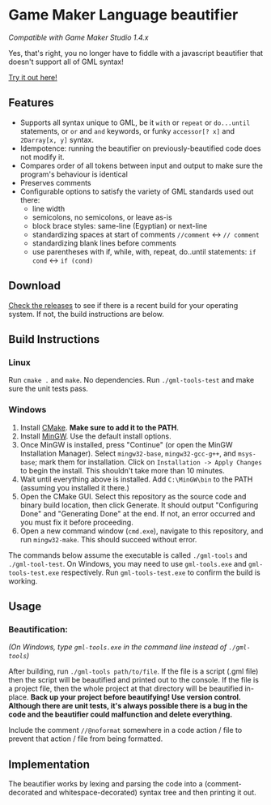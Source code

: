 # Game Maker Language beautifier

*Compatible with Game Maker Studio 1.4.x*

Yes, that's right, you no longer have to fiddle with a javascript beautifier that doesn't support all of GML syntax!

[Try it out here!](http://gmlbeautify.nstbayless.com)

## Features

- Supports all syntax unique to GML, be it `with` or `repeat` or `do...until` statements, or `or` and `and` keywords, or funky `accessor[? x]` and `2Darray[x, y]` syntax.
- Idempotence: running the beautifier on previously-beautified code does not modify it.
- Compares order of all tokens between input and output to make sure the program's behaviour is identical
- Preserves comments
- Configurable options to satisfy the variety of GML standards used out there:
  - line width
  - semicolons, no semicolons, or leave as-is
  - block brace styles: same-line (Egyptian) or next-line
  - standardizing spaces at start of comments `//comment` <-> `// comment`
  - standardizing blank lines before comments
  - use parentheses with if, while, with, repeat, do..until statements: `if cond` <-> `if (cond)`

## Download

[Check the releases](https://github.com/nstbayless/gml-beautify/releases) to see if there is a recent build for your operating system. If not, the build instructions are below.

## Build Instructions

### Linux

Run `cmake .` and `make`. No dependencies. Run `./gml-tools-test` and make sure the unit tests pass.

### Windows

1. Install [CMake](https://cmake.org/download/). **Make sure to add it to the PATH**.
2. Install [MinGW](https://sourceforge.net/projects/mingw/files/latest/download). Use the default install options.
3. Once MinGW is installed, press "Continue" (or open the MinGW Installation Manager). Select `mingw32-base`, `mingw32-gcc-g++`, and `msys-base`; mark them for installation. Click on `Installation -> Apply Changes` to begin the install. This shouldn't take more than 10 minutes. 
4. Wait until everything above is installed. Add `C:\MinGW\bin` to the PATH (assuming you installed it there.) 
5. Open the CMake GUI. Select this repository as the source code and binary build location, then click Generate. It should output "Configuring Done" and "Generating Done" at the end. If not, an error occurred and you must fix it before proceeding.
6. Open a new command window (`cmd.exe`), navigate to this repository, and run `mingw32-make`. This should succeed without error.

The commands below assume the executable is called `./gml-tools` and `./gml-tool-test`. On Windows, you may need to use `gml-tools.exe` and `gml-tools-test.exe` respectively. Run `gml-tools-test.exe` to confirm the build is working.

## Usage

### Beautification:

*(On Windows, type `gml-tools.exe` in the command line instead of `./gml-tools`)*

After building, run `./gml-tools path/to/file`. If the file is a script (.gml file) then the script will be beautified and printed out to the console. If the file is a project file, then the whole project at that directory will be beautified in-place. **Back up your project before beautifying! Use version control. Although there are unit tests, it's always possible there is a bug in the code and the beautifier could malfunction and delete everything.** 

Include the comment `//@noformat` somewhere in a code action / file to prevent that action / file from being formatted.

## Implementation

The beautifier works by lexing and parsing the code into a (comment-decorated and whitespace-decorated) syntax tree and then printing it out.
